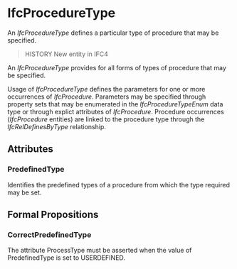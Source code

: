 # IfcProcedureType

An _IfcProcedureType_ defines a particular type of procedure that may be specified.

> HISTORY  New entity in IFC4

An _IfcProcedureType_ provides for all forms of types of procedure that may be specified.

Usage of _IfcProcedureType_ defines the parameters for one or more occurrences of _IfcProcedure_. Parameters may be specified through property sets that may be enumerated in the _IfcProcedureTypeEnum_ data type or through explict attributes of _IfcProcedure_. Procedure occurrences (_IfcProcedure_ entities) are linked to the procedure type through the _IfcRelDefinesByType_ relationship.

## Attributes

### PredefinedType
Identifies the predefined types of a procedure from which
    the type required may be set.

## Formal Propositions

### CorrectPredefinedType
The attribute ProcessType must be asserted when the value of PredefinedType is set to USERDEFINED.
